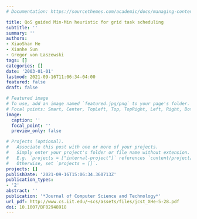 ```yaml
---
# Documentation: https://sourcethemes.com/academic/docs/managing-content/

title: QoS guided Min-Min heuristic for grid task scheduling
subtitle: ''
summary: ''
authors:
- XiaoShan He
- Xianhe Sun
- Gregor von Laszewski
tags: []
categories: []
date: '2003-01-01'
lastmod: 2021-09-16T11:06:34-04:00
featured: false
draft: false

# Featured image
# To use, add an image named `featured.jpg/png` to your page's folder.
# Focal points: Smart, Center, TopLeft, Top, TopRight, Left, Right, BottomLeft, Bottom, BottomRight.
image:
  caption: ''
  focal_point: ''
  preview_only: false

# Projects (optional).
#   Associate this post with one or more of your projects.
#   Simply enter your project's folder or file name without extension.
#   E.g. `projects = ["internal-project"]` references `content/project/deep-learning/index.md`.
#   Otherwise, set `projects = []`.
projects: []
publishDate: '2021-09-16T15:06:34.360713Z'
publication_types:
- '2'
abstract: ''
publication: '*Journal of Computer Science and Technology*'
url_pdf: http://www.cs.iit.edu/~scs/assets/files/jcst_XHe-5-28.pdf
doi: 10.1007/BF02948918
---
```

